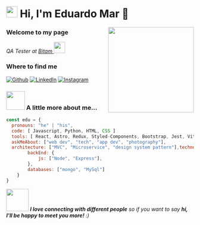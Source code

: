 # <img src="https://emojis.slackmojis.com/emojis/images/1531849430/4246/blob-sunglasses.gif?1531849430" width="30"/> Hi, I'm Eduardo Mar 🌊
<img align='right' src="https://media.giphy.com/media/M9gbBd9nbDrOTu1Mqx/giphy.gif" width="230">
<h3>Welcome to my page</h3>

<p><i>QA Tester at <a href="https://www.bitam.com">Bitam </a><img src="https://media.giphy.com/media/WUlplcMpOCEmTGBtBW/giphy.gif" width="30"> 
</em></i></p>

<h3>Where to find me</h3>
<p><a href="https://github.com/EduMC14" target="_blank"><img alt="Github" src="https://img.shields.io/badge/GitHub-%2312100E.svg?&style=for-the-badge&logo=Github&logoColor=white" /></a>  <a href="www.linkedin.com/in/eduardo-mar-cruz-14091999emc" target="_blank"><img alt="LinkedIn" src="https://img.shields.io/badge/linkedin-%230077B5.svg?&style=for-the-badge&logo=linkedin&logoColor=white" /></a> <a href="https://www.instagram.com/eduardo_mar.99/" target="_blank"><img alt="Instagram" src="https://img.shields.io/badge/instagram-E1306C.svg?&style=for-the-badge&logo=instagram&logoColor=white" /></a>
</p>

### <img src="https://media.giphy.com/media/VgCDAzcKvsR6OM0uWg/giphy.gif" width="50"> A little more about me...  


```javascript
const edu = {
  pronouns: "he" | "his",
  code: [ Javascript, Python, HTML, CSS ]
  tools: [ React, Astro, Redux, Styled-Components, Bootstrap, Jest, Vite],
  askMeAbout: ["web dev", "tech", "app dev", "photography"],
  architecture: ["MVC", "Microservice", "design system pattern"],technologies: {
        backEnd: {
            js: ["Node", "Express"],
        },
        databases: ["mongo", "MySql"]
    }
}
```


<img src="https://media.giphy.com/media/LnQjpWaON8nhr21vNW/giphy.gif" width="60"> <em><b>I love connecting with different people</b> so if you want to say <b>hi, I'll be happy to meet you more!</b> :)</em>
<!--
**EduMC14/EduMC14** is a ✨ _special_ ✨ repository because its `README.md` (this file) appears on your GitHub profile.

Here are some ideas to get you started:

- 🔭 I’m currently working on ...
- 🌱 I’m currently learning ...
- 👯 I’m looking to collaborate on ...
- 🤔 I’m looking for help with ...
- 💬 Ask me about ...
- 📫 How to reach me: ...
- 😄 Pronouns: ...
- ⚡ Fun fact: ...
-->
